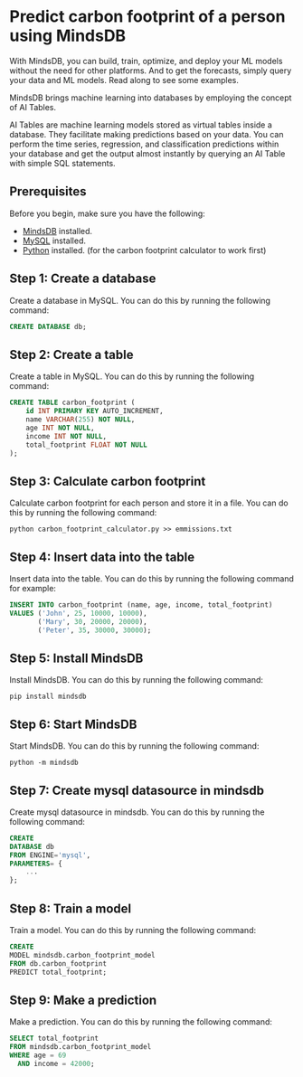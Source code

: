 # Predict carbon footprint of a person using MindsDB

With MindsDB, you can build, train, optimize, and deploy your ML models without the need for other platforms. And to get
the forecasts, simply query your data and ML models. Read along to see some examples.

MindsDB brings machine learning into databases by employing the concept of AI Tables.

AI Tables are machine learning models stored as virtual tables inside a database. They facilitate making predictions
based on your data. You can perform the time series, regression, and classification predictions within your database and
get the output almost instantly by querying an AI Table with simple SQL statements.

## Prerequisites

Before you begin, make sure you have the following:

- [MindsDB](https://docs.mindsdb.com/Installation/) installed.
- [MySQL](https://dev.mysql.com/doc/mysql-installation-excerpt/5.7/en/) installed.
- [Python](https://www.python.org/downloads/) installed. (for the carbon footprint calculator to work first)

## Step 1: Create a database

Create a database in MySQL. You can do this by running the following command:

```sql
CREATE DATABASE db;
```

## Step 2: Create a table

Create a table in MySQL. You can do this by running the following command:

```sql
CREATE TABLE carbon_footprint (
    id INT PRIMARY KEY AUTO_INCREMENT,
    name VARCHAR(255) NOT NULL,
    age INT NOT NULL,
    income INT NOT NULL,
    total_footprint FLOAT NOT NULL
);
```

## Step 3: Calculate carbon footprint

Calculate carbon footprint for each person and store it in a file. You can do this by running the following command:

```shell
python carbon_footprint_calculator.py >> emmissions.txt
```

## Step 4: Insert data into the table

Insert data into the table. You can do this by running the following command for example:

```sql
INSERT INTO carbon_footprint (name, age, income, total_footprint)
VALUES ('John', 25, 10000, 10000),
       ('Mary', 30, 20000, 20000),
       ('Peter', 35, 30000, 30000);
```

## Step 5: Install MindsDB

Install MindsDB. You can do this by running the following command:

```shell
pip install mindsdb
```

## Step 6: Start MindsDB

Start MindsDB. You can do this by running the following command:

```shell
python -m mindsdb
```

## Step 7: Create mysql datasource in mindsdb

Create mysql datasource in mindsdb. You can do this by running the following command:

```sql
CREATE
DATABASE db
FROM ENGINE='mysql',
PARAMETERS= {
    ...
};
```

## Step 8: Train a model

Train a model. You can do this by running the following command:

```sql
CREATE
MODEL mindsdb.carbon_footprint_model
FROM db.carbon_footprint
PREDICT total_footprint;
```

## Step 9: Make a prediction

Make a prediction. You can do this by running the following command:

```sql
SELECT total_footprint
FROM mindsdb.carbon_footprint_model
WHERE age = 69
  AND income = 42000;
```